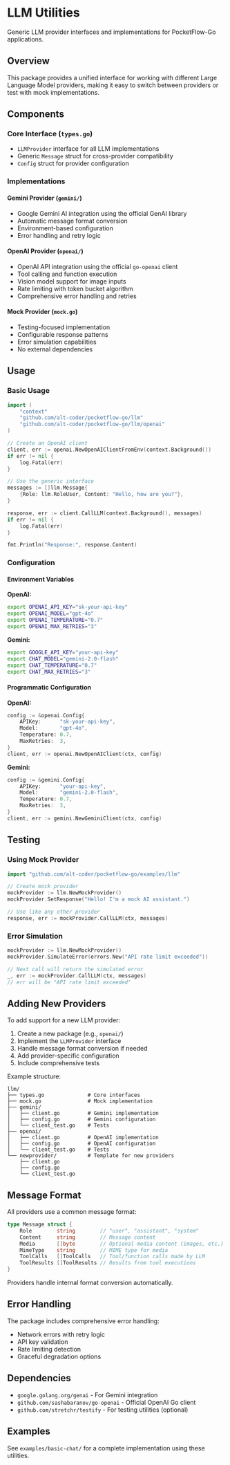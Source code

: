 # LLM Utilities

Generic LLM provider interfaces and implementations for PocketFlow-Go applications.

## Overview

This package provides a unified interface for working with different Large Language Model providers, making it easy to switch between providers or test with mock implementations.

## Components

### Core Interface (`types.go`)
- `LLMProvider` interface for all LLM implementations
- Generic `Message` struct for cross-provider compatibility
- `Config` struct for provider configuration

### Implementations

#### Gemini Provider (`gemini/`)
- Google Gemini AI integration using the official GenAI library
- Automatic message format conversion
- Environment-based configuration
- Error handling and retry logic

#### OpenAI Provider (`openai/`)
- OpenAI API integration using the official `go-openai` client
- Tool calling and function execution
- Vision model support for image inputs
- Rate limiting with token bucket algorithm
- Comprehensive error handling and retries

#### Mock Provider (`mock.go`)
- Testing-focused implementation
- Configurable response patterns
- Error simulation capabilities
- No external dependencies

## Usage

### Basic Usage

```go
import (
    "context"
    "github.com/alt-coder/pocketflow-go/llm"
    "github.com/alt-coder/pocketflow-go/llm/openai"
)

// Create an OpenAI client
client, err := openai.NewOpenAIClientFromEnv(context.Background())
if err != nil {
    log.Fatal(err)
}

// Use the generic interface
messages := []llm.Message{
    {Role: llm.RoleUser, Content: "Hello, how are you?"},
}

response, err := client.CallLLM(context.Background(), messages)
if err != nil {
    log.Fatal(err)
}

fmt.Println("Response:", response.Content)
```

### Configuration

#### Environment Variables

**OpenAI:**
```bash
export OPENAI_API_KEY="sk-your-api-key"
export OPENAI_MODEL="gpt-4o"
export OPENAI_TEMPERATURE="0.7"
export OPENAI_MAX_RETRIES="3"
```

**Gemini:**
```bash
export GOOGLE_API_KEY="your-api-key"
export CHAT_MODEL="gemini-2.0-flash"
export CHAT_TEMPERATURE="0.7"
export CHAT_MAX_RETRIES="3"
```

#### Programmatic Configuration

**OpenAI:**
```go
config := &openai.Config{
    APIKey:      "sk-your-api-key",
    Model:       "gpt-4o",
    Temperature: 0.7,
    MaxRetries:  3,
}
client, err := openai.NewOpenAIClient(ctx, config)
```

**Gemini:**
```go
config := &gemini.Config{
    APIKey:      "your-api-key",
    Model:       "gemini-2.0-flash",
    Temperature: 0.7,
    MaxRetries:  3,
}
client, err := gemini.NewGeminiClient(ctx, config)
```

## Testing

### Using Mock Provider

```go
import "github.com/alt-coder/pocketflow-go/examples/llm"

// Create mock provider
mockProvider := llm.NewMockProvider()
mockProvider.SetResponse("Hello! I'm a mock AI assistant.")

// Use like any other provider
response, err := mockProvider.CallLLM(ctx, messages)
```

### Error Simulation

```go
mockProvider := llm.NewMockProvider()
mockProvider.SimulateError(errors.New("API rate limit exceeded"))

// Next call will return the simulated error
_, err := mockProvider.CallLLM(ctx, messages)
// err will be "API rate limit exceeded"
```

## Adding New Providers

To add support for a new LLM provider:

1. Create a new package (e.g., `openai/`)
2. Implement the `LLMProvider` interface
3. Handle message format conversion if needed
4. Add provider-specific configuration
5. Include comprehensive tests

Example structure:
```
llm/
├── types.go              # Core interfaces
├── mock.go               # Mock implementation
├── gemini/
│   ├── client.go         # Gemini implementation
│   ├── config.go         # Gemini configuration
│   └── client_test.go    # Tests
├── openai/
│   ├── client.go         # OpenAI implementation
│   ├── config.go         # OpenAI configuration
│   └── client_test.go    # Tests
└── newprovider/          # Template for new providers
    ├── client.go
    ├── config.go
    └── client_test.go
```

## Message Format

All providers use a common message format:

```go
type Message struct {
    Role        string        // "user", "assistant", "system"
    Content     string        // Message content
    Media       []byte        // Optional media content (images, etc.)
    MimeType    string        // MIME type for media
    ToolCalls   []ToolCalls   // Tool/function calls made by LLM
    ToolResults []ToolResults // Results from tool executions
}
```

Providers handle internal format conversion automatically.

## Error Handling

The package includes comprehensive error handling:

- Network errors with retry logic
- API key validation
- Rate limiting detection
- Graceful degradation options

## Dependencies

- `google.golang.org/genai` - For Gemini integration
- `github.com/sashabaranov/go-openai` - Official OpenAI Go client
- `github.com/stretchr/testify` - For testing utilities (optional)

## Examples

See `examples/basic-chat/` for a complete implementation using these utilities.